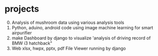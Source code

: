 # projects

00. Analysis of mushroom data using various analysis tools
01. Python, aduino, android code using image machine learning for smart airpurifier
02. make Dashboard by django to visualize 'analysis of driving record of BMW i3 hatchback" 
03. Web xlsx, hwpx, pptx, pdf File Viewer running by django

